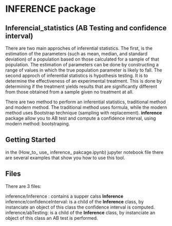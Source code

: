# INFERENCE package


## Inferencial_statistics (AB Testing and confidence interval)

There are two main approches of inferential statistics. The first, is the estimation of the parameters (such as mean, median, and standard deviation) of a population based on those calculated for a sample of that population. The estimation of parameters can be done by constructing a range of values in which the true population parameter is likely to fall. The second approch of inferential statistics is hypothesis testing. It is to determine the effectiveness of an experimental treatment. This is done by determining if the treatment yields results that are significantly different from those obtained from a sample given no treatment at all.

There are two method to perform an inferential statistics, traditional method and modern method. The traditional method uses formula, while the modern method uses Bootstrap technique (sampling with replacement). **inference** package allow you to AB test and compute a confidence interval, using modern method: bootstraping.

## Getting Started
in the (How_to_ use_ inference_ pakcage.ipynb) jupyter notebook file there are several examples that show you how to use this tool.

## Files

There are 3 files:

inference/Inference : contains a supper calss **Inference** 
inference/confidenceInterval: is a child of the **Inference** class, by instanciate an object of this class the confidence interval is computed.
inference/abTesting: is a child of the **Inference** class, by instanciate an object of this class an AB test is performed.


